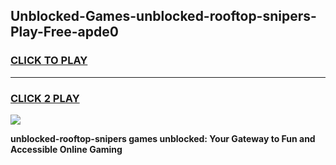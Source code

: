 
## Unblocked-Games-unblocked-rooftop-snipers-Play-Free-apde0
<h3>
<a href="https://premium76.site?title=unblocked-rooftop-snipers&ref=23A">CLICK TO PLAY</a></h3>
<hr>

<h3>
<a href="https://premium76.site?title=unblocked-rooftop-snipers&ref=23A">CLICK 2 PLAY</a>
  
</h3>

<a href="https://premium76.site?title=unblocked-rooftop-snipers&ref=23A"><img src="https://clearcache.store/games.png"></a>


**unblocked-rooftop-snipers games unblocked: Your Gateway to Fun and Accessible Online Gaming**
